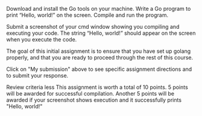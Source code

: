 
Download and install the Go tools on your machine. Write a Go program to print “Hello, world!” on the screen. Compile and run the program.

Submit a screenshot of your cmd window showing you compiling and executing your code. The string “Hello, world!” should appear on the screen when you execute the code.



The goal of this initial assignment is to ensure that you have set up golang properly, and that you are ready to proceed through the rest of this course.

Click on "My submission" above to see specific assignment directions and to submit your response.

Review criteria
less 
This assignment is worth a total of 10 points. 5 points will be awarded for successful compilation. Another 5 points will be awarded if your screenshot shows execution and it successfully prints "Hello, world!"
